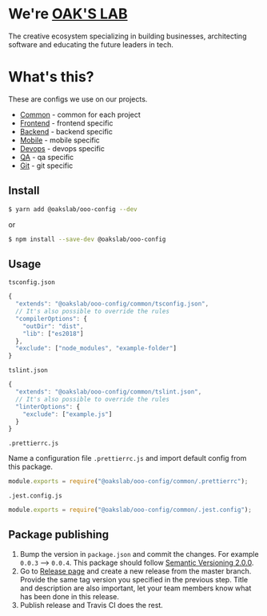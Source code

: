 # We're [OAK'S LAB](https://oaks-lab.com)

The creative ecosystem specializing in building businesses, architecting software and educating the future leaders in tech.

# What's this?

These are configs we use on our projects.

- [Common](./common) - common for each project
- [Frontend](./frontend) - frontend specific
- [Backend](./backend) - backend specific
- [Mobile](./mobile) - mobile specific
- [Devops](./devops) - devops specific
- [QA](./qa) - qa specific
- [Git](./git) - git specific

## Install

```sh
$ yarn add @oakslab/ooo-config --dev
```

or

```sh
$ npm install --save-dev @oakslab/ooo-config
```

## Usage

`tsconfig.json`

```js
{
  "extends": "@oakslab/ooo-config/common/tsconfig.json",
  // It's also possible to override the rules
  "compilerOptions": {
    "outDir": "dist",
    "lib": ["es2018"]
  },
  "exclude": ["node_modules", "example-folder"]
}
```

`tslint.json`

```js
{
  "extends": "@oakslab/ooo-config/common/tslint.json",
  // It's also possible to override the rules
  "linterOptions": {
    "exclude": ["example.js"]
  }
}
```

`.prettierrc.js`

Name a configuration file `.prettierrc.js` and import default config from this package.

```js
module.exports = require("@oakslab/ooo-config/common/.prettierrc");
```

`.jest.config.js`

```js
module.exports = require("@oakslab/ooo-config/common/.jest.config");
```

## Package publishing

1. Bump the version in `package.json` and commit the changes. For example `0.0.3` --> `0.0.4`. This package should follow [Semantic Versioning 2.0.0](https://semver.org/).
2. Go to [Release page](https://github.com/oakslab/ooo-config-examples/releases) and create a new release from the master branch. Provide the same tag version you specified in the previous step. Title and description are also important, let your team members know what has been done in this release.
3. Publish release and Travis CI does the rest.
